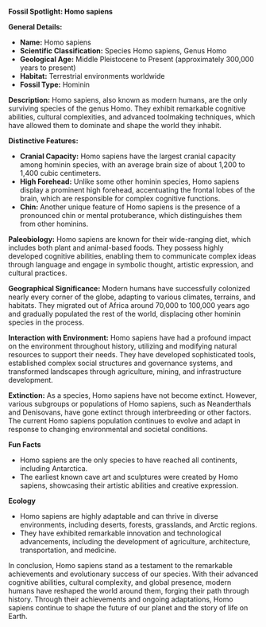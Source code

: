 **Fossil Spotlight: Homo sapiens**

**General Details:**
- **Name:** Homo sapiens
- **Scientific Classification:** Species Homo sapiens, Genus Homo
- **Geological Age:** Middle Pleistocene to Present (approximately 300,000 years to present)
- **Habitat:** Terrestrial environments worldwide
- **Fossil Type:** Hominin

**Description:**
Homo sapiens, also known as modern humans, are the only surviving species of the genus Homo. They exhibit remarkable cognitive abilities, cultural complexities, and advanced toolmaking techniques, which have allowed them to dominate and shape the world they inhabit.

**Distinctive Features:**
- **Cranial Capacity:** Homo sapiens have the largest cranial capacity among hominin species, with an average brain size of about 1,200 to 1,400 cubic centimeters.
- **High Forehead:** Unlike some other hominin species, Homo sapiens display a prominent high forehead, accentuating the frontal lobes of the brain, which are responsible for complex cognitive functions.
- **Chin:** Another unique feature of Homo sapiens is the presence of a pronounced chin or mental protuberance, which distinguishes them from other hominins.

**Paleobiology:**
Homo sapiens are known for their wide-ranging diet, which includes both plant and animal-based foods. They possess highly developed cognitive abilities, enabling them to communicate complex ideas through language and engage in symbolic thought, artistic expression, and cultural practices.

**Geographical Significance:**
Modern humans have successfully colonized nearly every corner of the globe, adapting to various climates, terrains, and habitats. They migrated out of Africa around 70,000 to 100,000 years ago and gradually populated the rest of the world, displacing other hominin species in the process.

**Interaction with Environment:**
Homo sapiens have had a profound impact on the environment throughout history, utilizing and modifying natural resources to support their needs. They have developed sophisticated tools, established complex social structures and governance systems, and transformed landscapes through agriculture, mining, and infrastructure development.

**Extinction:**
As a species, Homo sapiens have not become extinct. However, various subgroups or populations of Homo sapiens, such as Neanderthals and Denisovans, have gone extinct through interbreeding or other factors. The current Homo sapiens population continues to evolve and adapt in response to changing environmental and societal conditions.

**Fun Facts**
- Homo sapiens are the only species to have reached all continents, including Antarctica.
- The earliest known cave art and sculptures were created by Homo sapiens, showcasing their artistic abilities and creative expression.

**Ecology**
- Homo sapiens are highly adaptable and can thrive in diverse environments, including deserts, forests, grasslands, and Arctic regions.
- They have exhibited remarkable innovation and technological advancements, including the development of agriculture, architecture, transportation, and medicine.

In conclusion, Homo sapiens stand as a testament to the remarkable achievements and evolutionary success of our species. With their advanced cognitive abilities, cultural complexity, and global presence, modern humans have reshaped the world around them, forging their path through history. Through their achievements and ongoing adaptations, Homo sapiens continue to shape the future of our planet and the story of life on Earth.